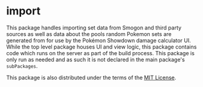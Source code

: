 # import

This package handles importing set data from Smogon and third party sources as well
as data about the pools random Pokemon sets are generated from for use by the Pokémon
Showdown damage calculator UI. While the top level package houses UI and view logic, this
package contains code which runs on the server as part of the build process. This package is
only run as needed and as such it is not declared in the main package's `subPackages`.

This package is also distributed under the terms of the [MIT License][1].

   [1]: https://github.com/smogon/damage-calc/blob/master/import/LICENSE
